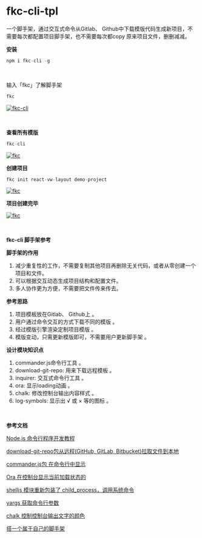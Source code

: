 # fkc-cli-tpl

一个脚手架，通过交互式命令从Gitlab、 Github中下载模版代码生成新项目，不需要每次都配置项目脚手架，也不需要每次都copy 原来项目文件，删删减减。

**安装**

```javascript
npm i fkc-cli -g
```

<br/>

输入「fkc」了解脚手架

```javascript
fkc
```
[![fkc-cli](https://user-images.githubusercontent.com/12712339/112712511-12567400-8f0b-11eb-9ef5-1a9a4427b2a4.png "fkc-cli")](https://user-images.githubusercontent.com/12712339/112712511-12567400-8f0b-11eb-9ef5-1a9a4427b2a4.png "fkc-cli")

<br/>

**查看所有模版**

```javascript
fkc-cli
```
[![fkc](https://user-images.githubusercontent.com/12712339/112713035-e4266380-8f0d-11eb-9b18-3b764662831e.png "fkc")](https://user-images.githubusercontent.com/12712339/112713035-e4266380-8f0d-11eb-9b18-3b764662831e.png "fkc")
<br/>

**创建项目**

```javascript
fkc init react-vw-layout demo-project
```

[![fkc](https://user-images.githubusercontent.com/12712339/112713310-7da24500-8f0f-11eb-8b0d-7c64590157d5.png "fkc")](https://user-images.githubusercontent.com/12712339/112713310-7da24500-8f0f-11eb-8b0d-7c64590157d5.png "fkc")
<br/>

**项目创建完毕**

[![fkc](https://user-images.githubusercontent.com/12712339/112713407-c35f0d80-8f0f-11eb-8c09-a897e8692291.png "fkc")](https://user-images.githubusercontent.com/12712339/112713407-c35f0d80-8f0f-11eb-8c09-a897e8692291.png "fkc")


<br/>

**fkc-cli 脚手架参考**

**脚手架的作用**

1. 减少重复性的工作，不需要复制其他项目再删除无关代码，或者从零创建一个项目和文件。
2. 可以根据交互动态生成项目结构和配置文件。
3. 多人协作更为方便，不需要把文件传来传去。


**参考思路**

1. 项目模板放在Gitlab、 Github上 。
2. 用户通过命令交互的方式下载不同的模版 。
3. 经过模版引擎渲染定制项目模版 。
4. 模版变动，只需更新模版即可，不需要用户更新脚手架 。

**设计模块知识点**

1. commander.js命令行工具 。
2. download-git-repo: 用来下载远程模板 。
3. inquirer: 交互式命令行工具 。
4. ora: 显示loading动画 。
5. chalk: 修改控制台输出内容样式 。
6. log-symbols: 显示出 √ 或 × 等的图标 。

<br/>

**参考文档**

[Node.js 命令行程序开发教程](http:/https://www.kancloud.cn/kancloud/command-line-with-node/48657/ "Node.js 命令行程序开发教程")

[download-git-repo包从远程(GitHub, GitLab, Bitbucket)拉取文件到本地](https://www.npmjs.com/package/download-git-repo "download-git-repo包从远程(GitHub, GitLab, Bitbucket)拉取文件到本地")

[commander.js包 在命令行中显示](https://github.com/tj/commander.js/blob/master/Readme_zh-CN.md "commander.js包 在命令行中显示")

[Ora 在控制台显示当前加载状态的](https://github.com/sindresorhus/ora "Ora 在控制台显示当前加载状态的")

[shelljs 模块重新包装了 child_process，调用系统命令](https://www.npmjs.com/package/shelljs "shelljs 模块重新包装了 child_process，调用系统命令")

[yargs 获取命令行参数](https://www.kancloud.cn/kancloud/command-line-with-node/48652 "yargs 获取命令行参数")

[chalk 控制控制台输出文字的颜色](https://github.com/chalk/chalk "chalk 控制控制台输出文字的颜色")

[搭一个属于自己的脚手架](https://blog.csdn.net/sinat_17775997/article/details/106679808 "搭一个属于自己的脚手架")
